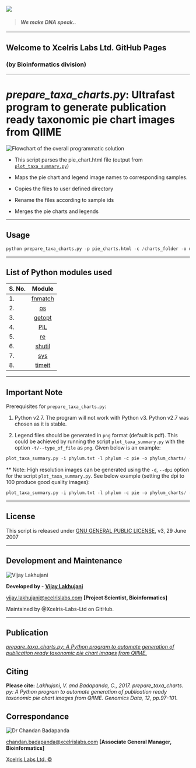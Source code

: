 ![](http://www.xcelrislabs.com/Images/Xcelris-An-Abellon-Company-Logo.png)

> #### _We make DNA speak.._





---

## Welcome to Xcelris Labs Ltd. GitHub Pages

###            (by Bioinformatics division)

---

# _prepare_taxa_charts.py_: Ultrafast program to generate publication ready taxonomic pie chart images from QIIME

![Flowchart of the overall programmatic solution]( https://github.com/Xcelris-Labs-Ltd/Publication-ready-taxonomic-charts-from-QIIME/blob/master/flowchart4.png)

* This script parses the pie_chart.html file (output from [`plot_taxa_summary.py`](http://qiime.org/scripts/plot_taxa_summary.html))

* Maps the pie chart and legend image names to corresponding samples.

* Copies the files to user defined directory

* Rename the files according to sample ids

* Merges the pie charts and legends

---

## Usage

```python
python prepare_taxa_charts.py -p pie_charts.html -c /charts_folder -o user_defined_output_folder
```
---

## List of Python modules used 


| S. No.        | Module        |
| ------------- |:-------------:|
| 1.             | [fnmatch](https://docs.python.org/2/library/fnmatch.html)  |
| 2.             | [os](https://docs.python.org/2/library/os.html)  |
| 3.             | [getopt](https://docs.python.org/2/library/getopt.html)  |
| 4.             | [PIL](http://www.pythonware.com/products/pil)  |
| 5.             | [re](https://docs.python.org/2/library/re.html)  |
| 6.             | [shutil](https://docs.python.org/2/library/shutil.html)  |
| 7.             | [sys](https://docs.python.org/2/library/sys.html)  |
| 8.             | [timeit](https://docs.python.org/2/library/timeit.html)  | 

---

## Important Note

Prerequisites for `prepare_taxa_charts.py`:

1. Python v2.7. The program will not work with Python v3. Python v2.7 was chosen as it is stable.

2. Legend files should be generated in `png` format (default is pdf). This could be achieved by running the script `plot_taxa_summary.py` with the option `-t/--type_of_file` as `png`. Given below is an example:

```python
plot_taxa_summary.py -i phylum.txt -l phylum -c pie -o phylum_charts/ -t png
```

** Note: High resolution images can be generated using the `-d`, `--dpi` option for the script `plot_taxa_summary.py`. See below example (setting the dpi to 100 produce good quality images):

```python
plot_taxa_summary.py -i phylum.txt -l phylum -c pie -o phylum_charts/ -t png -d 100
```
---

## License

This script is released under [GNU GENERAL PUBLIC LICENSE](https://github.com/Xcelris-Labs-Ltd/Publication-ready-taxonomic-charts-from-QIIME/blob/gh-pages/LICENSE.md), v3, 29 June 2007

---

## Development and Maintenance

![](https://github.com/Xcelris-Labs-Ltd/Publication-ready-taxonomic-charts-from-QIIME/blob/gh-pages/vijay1.jpg "Vijay Lakhujani")

**Developed by -** [**Vijay Lakhujani**](https://in.linkedin.com/in/lakhujanivijay)

vijay.lakhujani@xcelrislabs.com **[Project Scientist, Bioinformatics]**

Maintained by @Xcelris-Labs-Ltd on GitHub.

---

## Publication
[_prepare_taxa_charts.py: A Python program to automate generation of publication ready taxonomic pie chart images from QIIME._](http://www.sciencedirect.com/science/article/pii/S2213596016302070)

## Citing
**Please cite:**
_Lakhujani, V. and Badapanda, C., 2017. prepare_taxa_charts. py: A Python program to automate generation of publication ready taxonomic pie chart images from QIIME. Genomics Data, 12, pp.97-101._


## Correspondance
![](https://github.com/Xcelris-Labs-Ltd/Publication-ready-taxonomic-charts-from-QIIME/blob/gh-pages/chandan2.jpg "Dr Chandan Badapanda")

chandan.badapanda@xcelrislabs.com **[Associate General Manager, Bioinformatics]**

[Xcelris Labs Ltd. &#169;](http://www.xcelrisgenomics.com/ContactUs.html)
